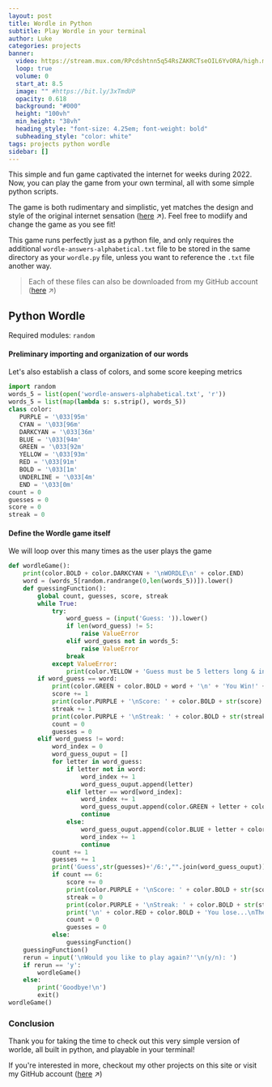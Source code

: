```yaml
---
layout: post
title: Wordle in Python
subtitle: Play Wordle in your terminal
author: Luke
categories: projects
banner:
  video: https://stream.mux.com/RPcdshtnn5q54RsZAKRCTseOIL6YvORA/high.mp4?token=eyJhbGciOiJSUzI1NiIsInR5cCI6IkpXVCIsImtpZCI6InQ5UHZucm9ZY0hQNjhYSmlRQnRHTEVVSkVSSXJ0UXhKIn0.eyJleHAiOjE2NTU3NjI3NDYsImF1ZCI6InYiLCJzdWIiOiJSUGNkc2h0bm41cTU0UnNaQUtSQ1RzZU9JTDZZdk9SQSJ9.HC94KysO8rvv7AuE6ib-Fva3oZaXuwKJiXd2VcfjBfg1EQiIADf-gLJlR0G2Bw2jmvIluIReUNACjd0PQ9d5WanSCcv2vOuTNQWKIbzcAQit8dFpQUIavkmJgYi_0FtVLYDD5E3u8s2lTsT_nxrpAT0OaCAzArreD-pFhB9wJc2my_4wQCPe-Df44Xq61y8z5XowxrrjNm8dk1c_gAttJNS6PZxVHvwZ3Tk2XjNFHHH7sU2wvHx3Z-bw1e_RZaBg4yYy-lbS1uVDCp-CkCaAJ1Dc91-HTcRWldZ8YWsFTWXfAi1tAXwfNUdELZ3j9xSvLpPAoWLpryITvpYdLAgRRA
  loop: true
  volume: 0
  start_at: 8.5
  image: "" #https://bit.ly/3xTmdUP
  opacity: 0.618
  background: "#000"
  height: "100vh"
  min_height: "38vh"
  heading_style: "font-size: 4.25em; font-weight: bold"
  subheading_style: "color: white"
tags: projects python wordle
sidebar: []
---
```


This simple and fun game captivated the internet for weeks during 2022. Now, you can play the game from your own terminal, all with some simple python scripts.

The game is both rudimentary and simplistic, yet matches the design and style of the original internet sensation ([here][original-wordle] ↗). Feel free to modiify and change the game as you see fit!

This game runs perfectly just as a python file, and only requires the additional `wordle-answers-alphabetical.txt` file to be stored in the same directory as your `wordle.py` file, unless you want to reference the `.txt` file another way.

> Each of these files can also be downloaded from my GitHub account ([here][github-wordle] ↗)

## Python Wordle

Required modules: `random`

#### Preliminary importing and organization of our words

Let's also establish a class of colors, and some score keeping metrics

```python
import random
words_5 = list(open('wordle-answers-alphabetical.txt', 'r'))
words_5 = list(map(lambda s: s.strip(), words_5))
class color:
   PURPLE = '\033[95m'
   CYAN = '\033[96m'
   DARKCYAN = '\033[36m'
   BLUE = '\033[94m'
   GREEN = '\033[92m'
   YELLOW = '\033[93m'
   RED = '\033[91m'
   BOLD = '\033[1m'
   UNDERLINE = '\033[4m'
   END = '\033[0m'
count = 0
guesses = 0
score = 0
streak = 0
```

#### Define the Wordle game itself

We will loop over this many times as the user plays the game

```python
def wordleGame(): 
    print(color.BOLD + color.DARKCYAN + '\nWORDLE\n' + color.END)
    word = (words_5[random.randrange(0,len(words_5))]).lower()
    def guessingFunction():
        global count, guesses, score, streak       
        while True:
            try:
                word_guess = (input('Guess: ')).lower()
                if len(word_guess) != 5:
                    raise ValueError
                elif word_guess not in words_5:
                    raise ValueError
                break
            except ValueError:
                print(color.YELLOW + 'Guess must be 5 letters long & in the English dictionary' + color.END)
        if word_guess == word:
            print(color.GREEN + color.BOLD + word + '\n' + 'You Win!' + color.END)
            score += 1
            print(color.PURPLE + '\nScore: ' + color.BOLD + str(score) + color.END)
            streak += 1
            print(color.PURPLE + '\nStreak: ' + color.BOLD + str(streak) + color.END)
            count = 0
            guesses = 0
        elif word_guess != word:
            word_index = 0
            word_guess_ouput = []
            for letter in word_guess:
                if letter not in word:
                    word_index += 1
                    word_guess_ouput.append(letter)
                elif letter == word[word_index]:
                    word_index += 1
                    word_guess_ouput.append(color.GREEN + letter + color.END)
                    continue
                else:
                    word_guess_ouput.append(color.BLUE + letter + color.END)
                    word_index += 1
                    continue         
            count += 1
            guesses += 1
            print('Guess',str(guesses)+'/6:',"".join(word_guess_ouput))
            if count == 6:
                score += 0
                print(color.PURPLE + '\nScore: ' + color.BOLD + str(score) + color.END)
                streak = 0
                print(color.PURPLE + '\nStreak: ' + color.BOLD + str(streak) + color.END)
                print('\n' + color.RED + color.BOLD + 'You lose...\nThe correct word was:', color.UNDERLINE + color.YELLOW + word + color.END)
                count = 0
                guesses = 0
            else:
                guessingFunction()   
    guessingFunction()
    rerun = input('\nWould you like to play again?''\n(y/n): ')
    if rerun == 'y':
        wordleGame()
    else:
        print('Goodbye!\n')
        exit()
wordleGame()
```

### Conclusion

Thank you for taking the time to check out this very simple version of worlde, all built in python, and playable in your terminal!

If you're interested in more, checkout my other projects on this site or visit my GitHub account ([here][github-account] ↗)


[original-wordle]: https://www.nytimes.com/games/wordle/index.html
[github-wordle]: https://github.com/LukeNelsn/pyworlde
[github-account]: https://github.com/LukeNelsn/
